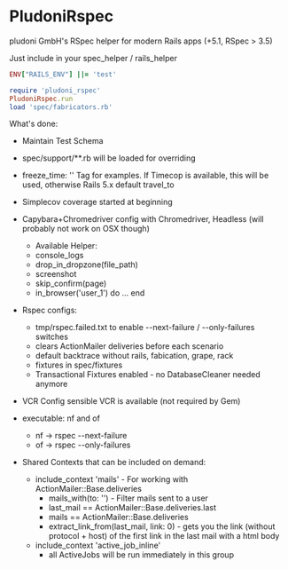 # PludoniRspec

pludoni GmbH's RSpec helper for modern Rails apps (+5.1, RSpec > 3.5)

Just include in your spec_helper / rails_helper

```ruby
ENV["RAILS_ENV"] ||= 'test'

require 'pludoni_rspec'
PludoniRspec.run
load 'spec/fabricators.rb'
```

What's done:

* Maintain Test Schema
* spec/support/**.rb will be loaded for overriding
* freeze_time: '' Tag for examples. If Timecop is available, this will be used, otherwise Rails 5.x default travel_to
* Simplecov coverage started at beginning
* Capybara+Chromedriver config with Chromedriver, Headless (will probably not work on OSX though)
  *  Available Helper:
    * console_logs
    * drop_in_dropzone(file_path)
    * screenshot
    * skip_confirm(page)
    * in_browser('user_1') do ... end

* Rspec configs:
  * tmp/rspec.failed.txt to enable --next-failure / --only-failures switches
  * clears ActionMailer deliveries before each scenario
  * default backtrace without rails, fabication, grape, rack
  * fixtures in spec/fixtures
  * Transactional Fixtures enabled - no DatabaseCleaner needed anymore
* VCR Config sensible VCR is available (not required by Gem)
* executable: nf and of
  * nf -> rspec --next-failure
  * of -> rspec --only-failures

* Shared Contexts that can be included on demand:
  * include_context 'mails' - For working with ActionMailer::Base.deliveries
    * mails_with(to: '')  - Filter mails sent to a user
    * last_mail  == ActionMailer::Base.deliveries.last
    * mails  == ActionMailer::Base.deliveries
    * extract_link_from(last_mail, link: 0)  - gets you the link (without protocol + host) of the first link in the last mail with a html body
  * include_context 'active_job_inline'
    * all ActiveJobs will be run immediately in this group
